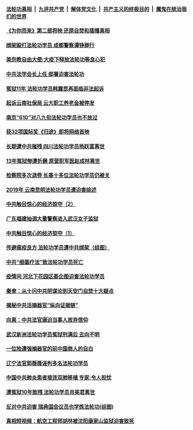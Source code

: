 ####  [法轮功真相](../../../../basic/blob/master/README.md?t=04041330) &nbsp;|&nbsp; [九评共产党](../../../../9ping.md/blob/master/README.md?t=04041330) &nbsp;|&nbsp; [解体党文化](../../../../jtdwh.md/blob/master/README.md?t=04041330)  &nbsp;|&nbsp; [共产主义的终极目的](../../../../gczydzjmd.md/blob/master/README.md?t=04041330) &nbsp;|&nbsp; [魔鬼在统治我们的世界](../../../../mgztzwmdsj.md/blob/master/README.md?t=04041330) 

#### [《为你而来》第二部将映 还原自焚和插播真相](../pages/prog424/a102815528.md?t=04041330) 

#### [绑架殴打法轮功学员 成都警察谭铮罪行](../pages/prog424/a102814814.md?t=04041330) 

#### [美宗教自由大使:大疫下释放法轮功等良心犯](../pages/prog424/a102814797.md?t=04041330) 

#### [中共法学会长上任 部署迫害法轮功](../pages/prog424/a102814695.md?t=04041330) 

#### [冤狱11年 法轮功学员韩震昆再面临非法起诉](../pages/prog424/a102814043.md?t=04041330) 

#### [起诉云南社保局 云大职工养老金被停发](../pages/prog424/a102813171.md?t=04041330) 

#### [南京“610”对八九旬法轮功学员也不放过](../pages/prog424/a102813146.md?t=04041330) 

#### [获32项国际奖《归途》即将网络首映](../pages/prog424/a102813056.md?t=04041330) 

#### [长期遭中共摧残 四川法轮功学员杨跃富离世](../pages/prog424/a102812270.md?t=04041330) 

#### [13年冤狱惨遭折磨 原营职军医赵成林离世](../pages/prog424/a102811485.md?t=04041330) 

#### [检察院多次退卷 长春十多位法轮功学员仍被关](../pages/prog424/a102811151.md?t=04041330) 

#### [2019年 云南昆明法轮功学员遭迫害综述](../pages/prog424/a102811124.md?t=04041330) 

#### [中共触目惊心的经济掠夺（2）](../pages/prog424/a102810965.md?t=04041330) 

#### [广东福建抽调大量警察进入武汉女子监狱](../pages/prog424/a102810320.md?t=04041330) 

#### [中共触目惊心的经济掠夺（1）](../pages/prog424/a102810282.md?t=04041330) 

#### [传避瘟疫良方 法轮功学员遭中共绑架（组图）](../pages/prog424/a102809488.md?t=04041330) 

#### [中共“细菌疗法”致法轮功学员死亡](../pages/prog424/a102808914.md?t=04041330) 

#### [疫情间 河北下花园区委企图迫害法轮功学员](../pages/prog424/a102808785.md?t=04041330) 

#### [秦聿：从十问中共阴谋论到天安门自焚十大疑点](../pages/prog424/a102808624.md?t=04041330) 

#### [揭秘中共活摘器官“纵向证据链”](../pages/prog424/a102807808.md?t=04041330) 

#### [向真：中共法官逼迫当事人放弃信仰](../pages/prog424/a102805223.md?t=04041330) 

#### [武汉新洲法轮功学员冤狱刑满后 去向不明](../pages/prog424/a102804984.md?t=04041330) 

#### [一位险遭强摘器官的前中国商人的自白](../pages/prog424/a102804190.md?t=04041330) 

#### [辽宁法官郭薇薇诬判多名法轮功学员](../pages/prog424/a102803138.md?t=04041330) 

#### [中国中共肺炎患者接连双肺移植 专家:令人担忧](../pages/prog424/a102801466.md?t=04041330) 

#### [遭冤狱10年致残 法轮功学员肖美君离世](../pages/prog424/a102801324.md?t=04041330) 

#### [反对中共迫害 瑞典国会议员也学炼法轮功(组图)](../pages/prog424/a102801315.md?t=04041330) 

#### [真相短视频：航空工程师胡林被沈阳康家山监狱迫害致死](../pages/prog424/a102801164.md?t=04041330) 

